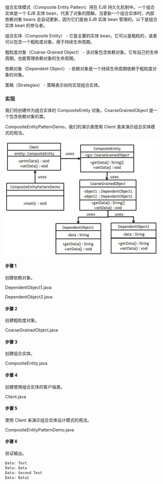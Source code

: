 组合实体模式（Composite Entity Pattern）用在 EJB 持久化机制中。一个组合实体是一个 EJB 实体 bean，代表了对象的图解。当更新一个组合实体时，内部依赖对象 beans 会自动更新，因为它们是由 EJB 实体 bean 管理的。以下是组合实体 bean 的参与者。

组合实体（Composite Entity） - 它是主要的实体 bean。它可以是粗粒的，或者可以包含一个粗粒度对象，用于持续生命周期。

粗粒度对象（Coarse-Grained Object） - 该对象包含依赖对象。它有自己的生命周期，也能管理依赖对象的生命周期。

依赖对象（Dependent Object） - 依赖对象是一个持续生命周期依赖于粗粒度对象的对象。

策略（Strategies） - 策略表示如何实现组合实体。

### 实现

我们将创建作为组合实体的 CompositeEntity 对象。CoarseGrainedObject 是一个包含依赖对象的类。

CompositeEntityPatternDemo，我们的演示类使用 Client 类来演示组合实体模式的用法。

![](https://github.com/RonCantWriteCode/DesignPattern/blob/main/src/main/resources/image/compositeentitypattern.jpg)

#### 步骤 1

创建依赖对象。

DependentObject1.java

DependentObject2.java

#### 步骤 2

创建粗粒度对象。

CoarseGrainedObject.java

#### 步骤 3

创建组合实体。

CompositeEntity.java

#### 步骤 4

创建使用组合实体的客户端类。

Client.java

#### 步骤 5

使用 Client 来演示组合实体设计模式的用法。

CompositeEntityPatternDemo.java

#### 步骤 6

验证输出。

```
Data: Test
Data: Data
Data: Second Test
Data: Data1
```